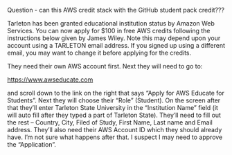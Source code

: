 Question - can this AWS credit stack with the GitHub student pack credit???



Tarleton has been granted educational institution status by Amazon Web Services.  You can now apply for $100 in free AWS credits following the instructions below given by James Wiley.  Note this may depend upon your account using a TARLETON email address.  If you signed up using a different email, you may want to change it before applying for the credits.



They need their own AWS account first.  Next they will need to go to:
 
https://www.awseducate.com
 
and scroll down to the link on the right that says “Apply for AWS Educate for Students”.   Next they will choose their “Role” (Student).  On the screen after that they’ll enter Tarleton State University in the “Institution Name” field (it will auto fill after they typed a part of Tarleton State).  They’ll need to fill out the rest – Country, City, Filed of Study, First Name, Last name and Email address.  They’ll also need their AWS Account ID which they should already have.  I’m not sure what happens after that.  I suspect I may need to approve the “Application”. 